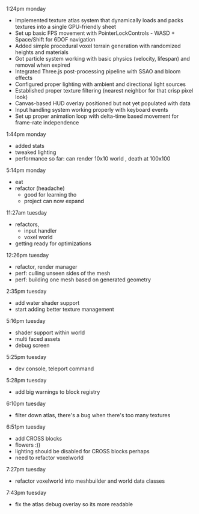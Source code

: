 1:24pm monday

- Implemented texture atlas system that dynamically loads and packs textures into a single GPU-friendly sheet
- Set up basic FPS movement with PointerLockControls - WASD + Space/Shift for 6DOF navigation
- Added simple procedural voxel terrain generation with randomized heights and materials
- Got particle system working with basic physics (velocity, lifespan) and removal when expired
- Integrated Three.js post-processing pipeline with SSAO and bloom effects
- Configured proper lighting with ambient and directional light sources
- Established proper texture filtering (nearest neighbor for that crisp pixel look)
- Canvas-based HUD overlay positioned but not yet populated with data
- Input handling system working properly with keyboard events
- Set up proper animation loop with delta-time based movement for frame-rate independence

1:44pm monday
- added stats
- tweaked lighting
- performance so far: can render 10x10 world , death at 100x100

5:14pm monday
- eat 
- refactor (headache) 
  - good for learning tho
  - project can now expand

11:27am tuesday
- refactors, 
  - input handler
  - voxel world
- getting ready for optimizations

12:26pm tuesday
- refactor, render manager
- perf: culling unseen sides of the mesh
- perf: building one mesh based on generated geometry

2:35pm tuesday
- add water shader support
- start adding better texture management 

5:16pm tuesday
- shader support within world
- multi faced assets
- debug screen

5:25pm tuesday
- dev console, teleport command

5:28pm tuesday
- add big warnings to block registry

6:10pm tuesday
- filter down atlas, there's a bug when there's too many textures

6:51pm tuesday
- add CROSS blocks
- flowers :)) 
- lighting should be disabled for CROSS blocks perhaps
- need to refactor voxelworld

7:27pm tuesday
- refactor voxelworld into meshbuilder and world data classes

7:43pm tuesday
- fix the atlas debug overlay so its more readable
